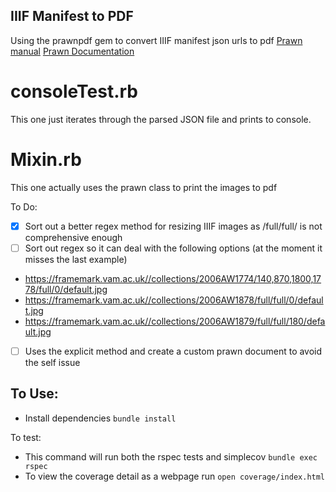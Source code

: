 IIIF Manifest to PDF
-----

Using the prawnpdf gem to convert IIIF manifest json urls to pdf
[Prawn manual](http://prawnpdf.org/manual.pdf)
[Prawn Documentation](http://prawnpdf.org/docs/0.11.1/Prawn/Document.html)

consoleTest.rb
===

This one just iterates through the parsed JSON file and prints to console.

Mixin.rb
===

This one actually uses the prawn class to print the images to pdf

To Do:
- [x] Sort out a better regex method for resizing IIIF images as /full/full/ is not comprehensive enough
- [ ] Sort out regex so it can deal with the following options (at the moment it misses the last example)
- https://framemark.vam.ac.uk//collections/2006AW1774/140,870,1800,1778/full/0/default.jpg
- https://framemark.vam.ac.uk//collections/2006AW1878/full/full/0/default.jpg
- https://framemark.vam.ac.uk//collections/2006AW1879/full/full/180/default.jpg
- [ ] Uses the explicit method and create a custom prawn document to avoid the self issue

To Use:
---

- Install dependencies `bundle install`

To test:

- This command will run both the rspec tests and simplecov `bundle exec rspec`
- To view the coverage detail as a webpage run `open coverage/index.html`
